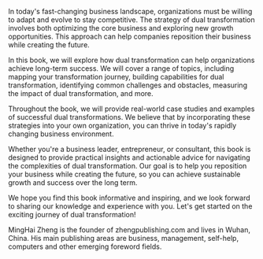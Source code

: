 
In today's fast-changing business landscape, organizations must be willing to adapt and evolve to stay competitive. The strategy of dual transformation involves both optimizing the core business and exploring new growth opportunities. This approach can help companies reposition their business while creating the future.

In this book, we will explore how dual transformation can help organizations achieve long-term success. We will cover a range of topics, including mapping your transformation journey, building capabilities for dual transformation, identifying common challenges and obstacles, measuring the impact of dual transformation, and more.

Throughout the book, we will provide real-world case studies and examples of successful dual transformations. We believe that by incorporating these strategies into your own organization, you can thrive in today's rapidly changing business environment.

Whether you're a business leader, entrepreneur, or consultant, this book is designed to provide practical insights and actionable advice for navigating the complexities of dual transformation. Our goal is to help you reposition your business while creating the future, so you can achieve sustainable growth and success over the long term.

We hope you find this book informative and inspiring, and we look forward to sharing our knowledge and experience with you. Let's get started on the exciting journey of dual transformation!

MingHai Zheng is the founder of zhengpublishing.com and lives in Wuhan, China. His main publishing areas are business, management, self-help, computers and other emerging foreword fields.

